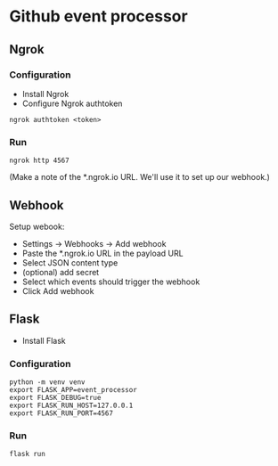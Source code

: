 # Github event processor

## Ngrok

### Configuration
 - Install Ngrok
 - Configure Ngrok authtoken
```
ngrok authtoken <token>
```

### Run
```
ngrok http 4567
```
(Make a note of the *.ngrok.io URL. We'll use it to set up our webhook.)

## Webhook
Setup webook:
 - Settings -> Webhooks -> Add webhook
 - Paste the *.ngrok.io URL in the payload URL
 - Select JSON content type
 - (optional) add secret
 - Select which events should trigger the webhook
 - Click Add webhook

## Flask
 - Install Flask

### Configuration
```
python -m venv venv
export FLASK_APP=event_processor
export FLASK_DEBUG=true
export FLASK_RUN_HOST=127.0.0.1
export FLASK_RUN_PORT=4567
```

### Run
```
flask run
```
